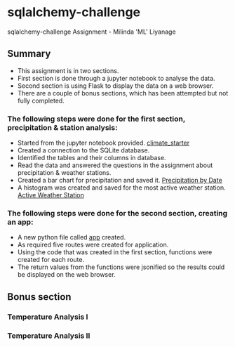 # sqlalchemy-challenge
sqlalchemy-challenge Assignment - Milinda 'ML' Liyanage

## Summary

* This assignment is in two sections.
* First section is done through a jupyter notebook to analyse the data.
* Second section is using Flask to display the data on a web browser.
* There are a couple of bonus sections, which has been attempted but not fully completed.

### The following steps were done for the first section, precipitation & station analysis: 

* Started from the jupyter notebook provided. [climate_starter](climate.ipynb)
* Created a connection to the SQLite database.
* Identified the tables and their columns in database.
* Read the data and answered the questions in the assignment about precipitation & weather stations.
* Created a bar chart for precipitation and saved it. [Precipitation by Date](Images/Precipitation_by_Date_bar.png)
* A histogram was created and saved for the most active weather station. [Active Weather Station](Images/Active_Station_Observations_hist.png) 

### The following steps were done for the second section, creating an app: 

* A new python file called [app](app.py) created. 
* As required five routes were created for application.
* Using the code that was created in the first section, functions were created for each route.
* The return values from the functions were jsonified so the results could be displayed on the web browser.

## Bonus section

### Temperature Analysis I

### Temperature Analysis II
